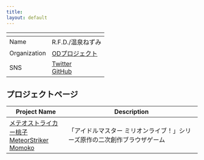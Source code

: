 ```yaml
---
title:
layout: default
---
```


|<!---->|<!---->|
|--|--|
|Name|R.F.D./温泉ねずみ|
|Organization|[ODプロジェクト](http://odproject.net)
|SNS|[Twitter](https://twitter.com/R_F_D)<br>[GitHub](https://github.com/R-F-D)|


## プロジェクトページ

|Project Name|Description|
|--|--|
|[メテオストライカー桃子<br>MeteorStriker Momoko](./MeteorStriker)|「アイドルマスター ミリオンライブ！」シリーズ原作の二次創作ブラウザゲーム








